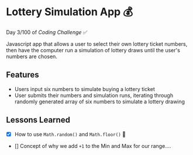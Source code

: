 # Lottery Simulation App 💰

Day 3/100 of *Coding Challenge* ✅

Javascript app that allows a user to select their own lottery ticket numbers, then have the computer run a simulation of lottery draws until the user's numbers are chosen. 

## Features
- Users input six numbers to simulate buying a lottery ticket
- User submits their numbers and simulation runs, iterating through randomly generated array of six numbers to simulate a lottery drawing

## Lessons Learned
- [x] How to use `Math.random()` and `Math.floor()` 📝
- [] Concept of why we add `+1` to the Min and Max for our range....

